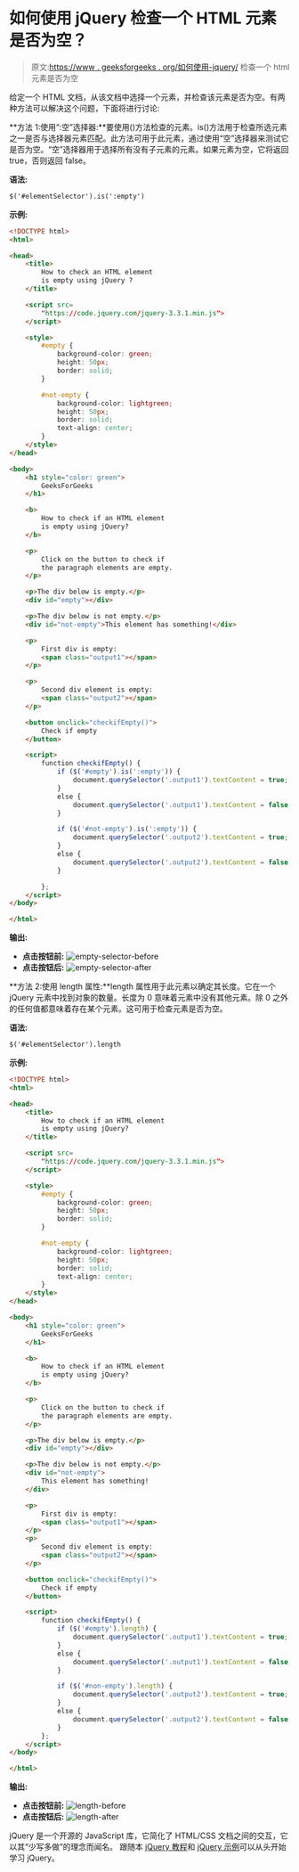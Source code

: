 # 如何使用 jQuery 检查一个 HTML 元素是否为空？

> 原文:[https://www . geeksforgeeks . org/如何使用-jquery/](https://www.geeksforgeeks.org/how-to-check-an-html-element-is-empty-using-jquery/) 检查一个 html 元素是否为空

给定一个 HTML 文档，从该文档中选择一个元素，并检查该元素是否为空。有两种方法可以解决这个问题，下面将进行讨论:

**方法 1:使用“:空”选择器:**要使用()方法检查的元素。is()方法用于检查所选元素之一是否与选择器元素匹配。此方法可用于此元素，通过使用“空”选择器来测试它是否为空。“空”选择器用于选择所有没有子元素的元素。如果元素为空，它将返回 true，否则返回 false。

**语法:**

```html
$('#elementSelector').is(':empty')
```

**示例:**

```html
<!DOCTYPE html>
<html>

<head>
    <title>
        How to check an HTML element
        is empty using jQuery ?
    </title>

    <script src=
        "https://code.jquery.com/jquery-3.3.1.min.js">
    </script>

    <style>
        #empty {
            background-color: green;
            height: 50px;
            border: solid;
        } 

        #not-empty {
            background-color: lightgreen;
            height: 50px;
            border: solid;
            text-align: center;
        } 
    </style>
</head>

<body>
    <h1 style="color: green">
        GeeksForGeeks
    </h1>

    <b>
        How to check if an HTML element
        is empty using jQuery?
    </b>

    <p>
        Click on the button to check if
        the paragraph elements are empty.
    </p>

    <p>The div below is empty.</p>
    <div id="empty"></div>

    <p>The div below is not empty.</p>
    <div id="not-empty">This element has something!</div>

    <p>
        First div is empty: 
        <span class="output1"></span>
    </p>

    <p>
        Second div element is empty: 
        <span class="output2"></span>
    </p>

    <button onclick="checkifEmpty()">
        Check if empty
    </button>

    <script>
        function checkifEmpty() {
            if ($('#empty').is(':empty')) {
                document.querySelector('.output1').textContent = true;
            }
            else {
                document.querySelector('.output1').textContent = false;
            }

            if ($('#not-empty').is(':empty')) {
                document.querySelector('.output2').textContent = true;
            }
            else {
                document.querySelector('.output2').textContent = false;
            }

        };
    </script>
</body>

</html>                    
```

**输出:**

*   **点击按钮前:**
    ![empty-selector-before](img/f07c7cac1e4a03fdad40262c222f3913.png)
*   **点击按钮后:**
    ![empty-selector-after](img/8a1d09d185649ec09a23f53c374b1c8f.png)

**方法 2:使用 length 属性:**length 属性用于此元素以确定其长度。它在一个 jQuery 元素中找到对象的数量。长度为 0 意味着元素中没有其他元素。除 0 之外的任何值都意味着存在某个元素。这可用于检查元素是否为空。

**语法:**

```html
$('#elementSelector').length
```

**示例:**

```html
<!DOCTYPE html>
<html>

<head>
    <title>
        How to check if an HTML element
        is empty using jQuery?
    </title>

    <script src=
        "https://code.jquery.com/jquery-3.3.1.min.js">
    </script>

    <style>
        #empty {
            background-color: green;
            height: 50px;
            border: solid;
        } 

        #not-empty {
            background-color: lightgreen;
            height: 50px;
            border: solid;
            text-align: center;
        } 
    </style>
</head>

<body>
    <h1 style="color: green">
        GeeksForGeeks
    </h1>

    <b>
        How to check if an HTML element
        is empty using jQuery?
    </b>

    <p>
        Click on the button to check if 
        the paragraph elements are empty.
    </p>

    <p>The div below is empty.</p>
    <div id="empty"></div>

    <p>The div below is not empty.</p>
    <div id="not-empty">
        This element has something!
    </div>

    <p>
        First div is empty: 
        <span class="output1"></span>
    </p>
    <p>
        Second div element is empty: 
        <span class="output2"></span>
    </p>

    <button onclick="checkifEmpty()">
        Check if empty
    </button>

    <script>
        function checkifEmpty() {
            if ($('#empty').length) {
                document.querySelector('.output1').textContent = true;
            }
            else {
                document.querySelector('.output1').textContent = false;
            }

            if ($('#non-empty').length) {
                document.querySelector('.output2').textContent = true;
            }
            else {
                document.querySelector('.output2').textContent = false;
            }
        };
    </script>
</body>

</html>                    
```

**输出:**

*   **点击按钮前:**
    ![length-before](img/955f8ad9e677d0b98b546e2e8b32ceb6.png)
*   **点击按钮后:**
    ![length-after](img/9cf9417627c2fdc6502166df2d924dfe.png)

jQuery 是一个开源的 JavaScript 库，它简化了 HTML/CSS 文档之间的交互，它以其“少写多做”的理念而闻名。
跟随本 [jQuery 教程](https://www.geeksforgeeks.org/jquery-tutorials/)和 [jQuery 示例](https://www.geeksforgeeks.org/jquery-examples/)可以从头开始学习 jQuery。